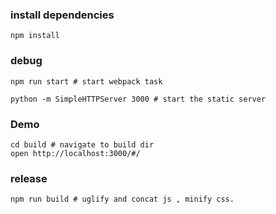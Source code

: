 ### install dependencies
    npm install

### debug
    npm run start # start webpack task

    python -m SimpleHTTPServer 3000 # start the static server

### Demo
    cd build # navigate to build dir
    open http://localhost:3000/#/


### release
    npm run build # uglify and concat js , minify css.
